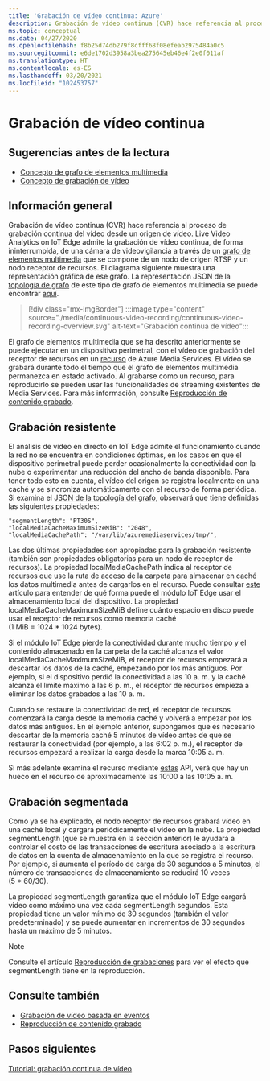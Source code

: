 ```yaml
---
title: 'Grabación de vídeo continua: Azure'
description: Grabación de vídeo continua (CVR) hace referencia al proceso de grabación continua del vídeo desde un origen de vídeo. En este tema se trata qué es CVR.
ms.topic: conceptual
ms.date: 04/27/2020
ms.openlocfilehash: f8b25d74db279f8cfff68f08efeab2975484a0c5
ms.sourcegitcommit: e6de1702d3958a3bea275645eb46e4f2e0f011af
ms.translationtype: HT
ms.contentlocale: es-ES
ms.lasthandoff: 03/20/2021
ms.locfileid: "102453757"
---
```

# <a name="continuous-video-recording"></a>Grabación de vídeo continua  

## <a name="suggested-pre-reading"></a>Sugerencias antes de la lectura  

* [Concepto de grafo de elementos multimedia](media-graph-concept.md)
* [Concepto de grabación de vídeo](video-recording-concept.md)

## <a name="overview"></a>Información general

Grabación de vídeo continua (CVR) hace referencia al proceso de grabación continua del vídeo desde un origen de vídeo. Live Video Analytics on IoT Edge admite la grabación de vídeo continua, de forma ininterrumpida, de una cámara de videovigilancia a través de un [grafo de elementos multimedia](media-graph-concept.md) que se compone de un nodo de origen RTSP y un nodo receptor de recursos. El diagrama siguiente muestra una representación gráfica de ese grafo. La representación JSON de la [topología de grafo](media-graph-concept.md#media-graph-topologies-and-instances) de este tipo de grafo de elementos multimedia se puede encontrar [aquí](https://github.com/Azure/live-video-analytics/tree/master/MediaGraph/topologies/cvr-asset).

> [!div class="mx-imgBorder"]
> :::image type="content" source="./media/continuous-video-recording/continuous-video-recording-overview.svg" alt-text="Grabación continua de vídeo":::

El grafo de elementos multimedia que se ha descrito anteriormente se puede ejecutar en un dispositivo perimetral, con el vídeo de grabación del receptor de recursos en un [recurso](terminology.md#asset) de Azure Media Services. El vídeo se grabará durante todo el tiempo que el grafo de elementos multimedia permanezca en estado activado. Al grabarse como un recurso, para reproducirlo se pueden usar las funcionalidades de streaming existentes de Media Services. Para más información, consulte [Reproducción de contenido grabado](video-playback-concept.md).

## <a name="resilient-recording"></a>Grabación resistente

El análisis de vídeo en directo en IoT Edge admite el funcionamiento cuando la red no se encuentra en condiciones óptimas, en los casos en que el dispositivo perimetral puede perder ocasionalmente la conectividad con la nube o experimentar una reducción del ancho de banda disponible. Para tener todo esto en cuenta, el vídeo del origen se registra localmente en una caché y se sincroniza automáticamente con el recurso de forma periódica. Si examina el [JSON de la topología del grafo](https://github.com/Azure/live-video-analytics/tree/master/MediaGraph/topologies/cvr-asset/topology.json), observará que tiene definidas las siguientes propiedades:

```
"segmentLength": "PT30S",
"localMediaCacheMaximumSizeMiB": "2048",
"localMediaCachePath": "/var/lib/azuremediaservices/tmp/",
```

Las dos últimas propiedades son apropiadas para la grabación resistente (también son propiedades obligatorias para un nodo de receptor de recursos). La propiedad localMediaCachePath indica al receptor de recursos que use la ruta de acceso de la carpeta para almacenar en caché los datos multimedia antes de cargarlos en el recurso. Puede consultar [este](../../iot-edge/how-to-access-host-storage-from-module.md) artículo para entender de qué forma puede el módulo IoT Edge usar el almacenamiento local del dispositivo. La propiedad localMediaCacheMaximumSizeMiB define cuánto espacio en disco puede usar el receptor de recursos como memoria caché (1 MiB = 1024 * 1024 bytes). 

Si el módulo IoT Edge pierde la conectividad durante mucho tiempo y el contenido almacenado en la carpeta de la caché alcanza el valor localMediaCacheMaximumSizeMiB, el receptor de recursos empezará a descartar los datos de la caché, empezando por los más antiguos. Por ejemplo, si el dispositivo perdió la conectividad a las 10 a. m. y la caché alcanza el límite máximo a las 6 p. m., el receptor de recursos empieza a eliminar los datos grabados a las 10 a. m. 

Cuando se restaure la conectividad de red, el receptor de recursos comenzará la carga desde la memoria caché y volverá a empezar por los datos más antiguos. En el ejemplo anterior, supongamos que es necesario descartar de la memoria caché 5 minutos de vídeo antes de que se restaurar la conectividad (por ejemplo, a las 6:02 p. m.), el receptor de recursos empezará a realizar la carga desde la marca 10:05 a. m.

Si más adelante examina el recurso mediante [estas](playback-recordings-how-to.md) API, verá que hay un hueco en el recurso de aproximadamente las 10:00 a las 10:05 a. m.

## <a name="segmented-recording"></a>Grabación segmentada  

Como ya se ha explicado, el nodo receptor de recursos grabará vídeo en una caché local y cargará periódicamente el vídeo en la nube. La propiedad segmentLength (que se muestra en la sección anterior) le ayudará a controlar el costo de las transacciones de escritura asociado a la escritura de datos en la cuenta de almacenamiento en la que se registra el recurso. Por ejemplo, si aumenta el período de carga de 30 segundos a 5 minutos, el número de transacciones de almacenamiento se reducirá 10 veces (5 * 60/30).

La propiedad segmentLength garantiza que el módulo IoT Edge cargará vídeo como máximo una vez cada segmentLength segundos. Esta propiedad tiene un valor mínimo de 30 segundos (también el valor predeterminado) y se puede aumentar en incrementos de 30 segundos hasta un máximo de 5 minutos.

> [!NOTE]
> Consulte el artículo [Reproducción de grabaciones](playback-recordings-how-to.md) para ver el efecto que segmentLength tiene en la reproducción.

## <a name="see-also"></a>Consulte también

* [Grabación de vídeo basada en eventos](event-based-video-recording-concept.md)
* [Reproducción de contenido grabado](video-playback-concept.md)

## <a name="next-steps"></a>Pasos siguientes

[Tutorial: grabación continua de vídeo](continuous-video-recording-tutorial.md)
